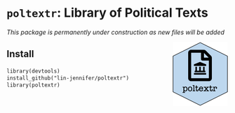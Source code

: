 # `poltextr`: Library of Political Texts

*This package is permanently under construction as new files will be added*

<style type="text/css">
.image-left {
  display: block;
  margin-left: auto;
  margin-right: auto;
  float: right;
}
</style>

<img align="right" src="man/poltextr.png">

## Install

```
library(devtools)
install_github("lin-jennifer/poltextr")
library(poltextr)
```

